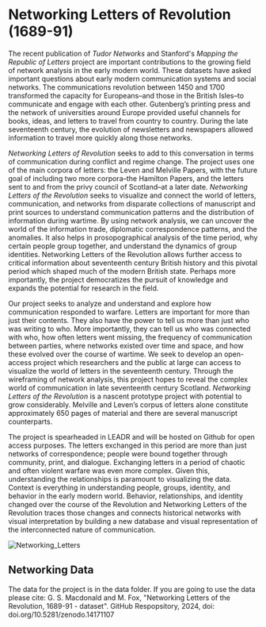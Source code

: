 # Networking Letters of Revolution (1689-91)

The recent publication of _Tudor Networks_ and Stanford's _Mapping the Republic of Letters_ project are important contributions to the growing field of network analysis in the early modern world. These datasets have asked important questions about early modern communication systems and social networks. The communications revolution between 1450 and 1700 transformed the capacity for Europeans–and those in the British Isles–to communicate and engage with each other. Gutenberg’s printing press and the network of universities around Europe provided useful channels for books, ideas, and letters to travel from country to country. During the late seventeenth century, the evolution of newsletters and newspapers allowed information to travel more quickly along those networks. 

_Networking Letters of Revolution_ seeks to add to this conversation in terms of communication during conflict and regime change. The project uses one of the main corpora of letters: the Leven and Melville Papers, with the future goal of including two more corpora–the Hamilton Papers, and the letters sent to and from the privy council of Scotland–at a later date. _Networking Letters of the Revolution_ seeks to visualize and connect the world of letters, communication, and networks from disparate collections of manuscript and print sources to understand communication patterns and the distribution of information during wartime. By using network analysis, we can uncover the world of the information trade, diplomatic correspondence patterns, and the anomalies. It also helps in prosopographical analysis of the time period, why certain people group together, and understand the dynamics of group identities. Networking Letters of the Revolution allows further access to critical information about seventeenth century British history and this pivotal period which shaped much of the modern British state. Perhaps more importantly, the project democratizes the pursuit of knowledge and expands the potential for research in the field.

Our project seeks to analyze and understand and explore how communication responded to warfare. Letters are important for more than just their contents. They also have the power to tell us more than just who was writing to who. More importantly, they can tell us who was connected with who, how often letters went missing, the frequency of communication between parties, where networks existed over time and space, and how these evolved over the course of wartime. We seek to develop an open-access project which researchers and the public at large can access to visualize the world of letters in the seventeenth century. Through the wireframing of network analysis, this project hopes to reveal the complex world of communication in late seventeenth century Scotland. _Networking Letters of the Revolution_ is a nascent prototype project with potential to grow considerably. Melville and Leven’s corpus of letters alone constitute approximately 650 pages of material and there are several manuscript counterparts.  

The project is spearheaded in LEADR and will be hosted on Github for open access purposes. The letters exchanged in this period are more than just networks of correspondence; people were bound together through community, print, and dialogue. Exchanging letters in a period of chaotic and often violent warfare was even more complex. Given this, understanding the relationships is paramount to visualizing the data. Context is everything in understanding people, groups, identity, and behavior in the early modern world. Behavior, relationships, and identity changed over the course of the Revolution and Networking Letters of the Revolution traces those changes and connects historical networks with visual interpretation by building a new database and visual representation of the interconnected nature of communication. 

![Networking_Letters](https://github.com/user-attachments/assets/1a36acd3-a038-41ee-a80f-f7bf240fb5a5)


## Networking Data
The data for the project is in the data folder. If you are going to use the data please cite: G. S. Macdonald and M. Fox, "Networking Letters of the Revolution, 1689-91 - dataset". GitHub Respopsitory, 2024, doi: doi.org/10.5281/zenodo.14171107
